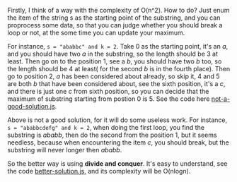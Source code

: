 Firstly, I think of a way with the complexity of O(n^2). How to do? Just enum the item of the string s as the starting point of the substring, and you can proprocess some data, so that you can judge whether you should break a loop or not, at the some time you can update your maximum. 

For instance, `s = "ababbc" and k = 2`.  Take 0 as the starting point, it's an *a*, and you should have two *a* in the substring, so the length should be 3 at least. Then go on to the position 1, see a *b*, you should have two *b* too, so the length should be 4 at least( for the second *b* is in the fourth place). Then go to position 2, *a* has been considered about already, so skip it, 4 and 5 are both *b* that have been considered about, see the sixth position, it's a *c*, and there is just one *c* from sixth position, so you can decide that the maximum of substring starting from postion 0 is 5. See the code here [not-a-good-solution.js](https://github.com/hanzichi/leetcode/blob/master/Algorithms/Longest%20Substring%20with%20At%20Least%20K%20Repeating%20Characters/not-a-good-solution.js).

Above is not a good solution, for it will do some useless work. For instance, `s = "ababbcdefg" and k = 2`, when doing the first loop, you find the substring is *ababb*, then do the second from the position 1, but it seems needless, because when encountering the item *c*, you should break, but the substring will never longer then *ababb*.

So the better way is using **divide and conquer**. It's easy to understand, see the code [better-solution.js](https://github.com/hanzichi/leetcode/blob/master/Algorithms/Longest%20Substring%20with%20At%20Least%20K%20Repeating%20Characters/better-solution.js), and its complexity will be O(nlogn).